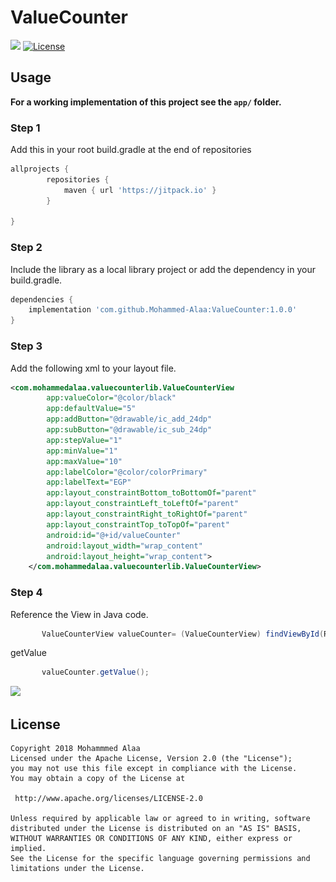 # ValueCounter
[![](https://jitpack.io/v/Mohammed-Alaa/ValueCounter.svg)](https://jitpack.io/#Mohammed-Alaa/GifLoading)
[![License](https://img.shields.io/badge/license-Apache%202-green.svg)](https://www.apache.org/licenses/LICENSE-2.0)  

## Usage

**For a working implementation of this project see the `app/` folder.**

### Step 1

Add this in your root build.gradle at the end of repositories
```groovy
allprojects {
		repositories {
			maven { url 'https://jitpack.io' }
		}
     
}
```

### Step 2

Include the library as a local library project or add the dependency in your build.gradle.

```groovy
dependencies {
    implementation 'com.github.Mohammed-Alaa:ValueCounter:1.0.0'
}
```	

### Step 3

Add the following xml to your layout file.

```xml
<com.mohammedalaa.valuecounterlib.ValueCounterView
        app:valueColor="@color/black"
        app:defaultValue="5"
        app:addButton="@drawable/ic_add_24dp"
        app:subButton="@drawable/ic_sub_24dp"
        app:stepValue="1"
        app:minValue="1"
        app:maxValue="10"
        app:labelColor="@color/colorPrimary"
        app:labelText="EGP"
        app:layout_constraintBottom_toBottomOf="parent"
        app:layout_constraintLeft_toLeftOf="parent"
        app:layout_constraintRight_toRightOf="parent"
        app:layout_constraintTop_toTopOf="parent"
        android:id="@+id/valueCounter"
        android:layout_width="wrap_content"
        android:layout_height="wrap_content">
    </com.mohammedalaa.valuecounterlib.ValueCounterView>
```

### Step 4

Reference the View in Java code.

```java
       ValueCounterView valueCounter= (ValueCounterView) findViewById(R.id.valueCounter);
```
getValue 
```java
       valueCounter.getValue();
```

  ![](<img src="https://raw.githubusercontent.com/Mohammed-Alaa/ValueCounter/master/pics/demo_capture.gif" width="200" height="400" />)
  
  
 ## License

    Copyright 2018 Mohammmed Alaa
	Licensed under the Apache License, Version 2.0 (the "License");
	you may not use this file except in compliance with the License.
	You may obtain a copy of the License at

     http://www.apache.org/licenses/LICENSE-2.0

	Unless required by applicable law or agreed to in writing, software
	distributed under the License is distributed on an "AS IS" BASIS,
	WITHOUT WARRANTIES OR CONDITIONS OF ANY KIND, either express or implied.
	See the License for the specific language governing permissions and
	limitations under the License.
  
